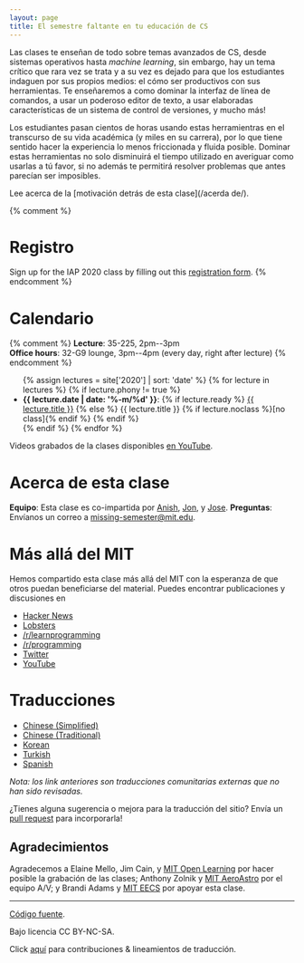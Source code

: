 ```yaml
---
layout: page
title: El semestre faltante en tu educación de CS
---
```


Las clases te enseñan de todo sobre temas avanzados de CS, desde
sistemas operativos hasta *machine learning*, sin embargo, hay un tema crítico
que rara vez se trata y a su vez es dejado para que los estudiantes 
indaguen por sus propios medios: el cómo ser productivos con sus
herramientas. Te enseñaremos a como dominar la interfaz de línea de comandos,
a usar un poderoso editor de texto, a usar elaboradas características de
un sistema de control de versiones, y mucho más!


Los estudiantes pasan cientos de horas usando estas herramientras en el transcurso
de su vida académica (y miles en su carrera), por lo que tiene sentido hacer
la experiencia lo menos friccionada y fluida posible. 
Dominar estas herramientas no solo disminuirá el tiempo utilizado en averiguar 
como usarlas a tú favor, si no además te permitirá resolver problemas que antes 
parecían ser imposibles.



Lee acerca de la [motivación detrás de esta clase](/acerda de/).

{% comment %}
# Registro

Sign up for the IAP 2020 class by filling out this [registration form](https://forms.gle/TD1KnwCSV52qexVt9).
{% endcomment %}

# Calendario

{% comment %}
**Lecture**: 35-225, 2pm--3pm<br>
**Office hours**: 32-G9 lounge, 3pm--4pm (every day, right after lecture)
{% endcomment %}

<ul>
{% assign lectures = site['2020'] | sort: 'date' %}
{% for lecture in lectures %}
    {% if lecture.phony != true %}
        <li>
        <strong>{{ lecture.date | date: '%-m/%d' }}</strong>:
        {% if lecture.ready %}
            <a href="{{ lecture.url }}">{{ lecture.title }}</a>
        {% else %}
            {{ lecture.title }} {% if lecture.noclass %}[no class]{% endif %}
        {% endif %}
        </li>
    {% endif %}
{% endfor %}
</ul>

Videos grabados de la clases disponibles [en
YouTube](https://www.youtube.com/playlist?list=PLyzOVJj3bHQuloKGG59rS43e29ro7I57J).

# Acerca de esta clase

**Equipo**: Esta clase es co-impartida por [Anish](https://www.anishathalye.com/), [Jon](https://thesquareplanet.com/), y [Jose](http://josejg.com/).
**Preguntas**: Envíanos un correo a [missing-semester@mit.edu](mailto:missing-semester@mit.edu).

# Más allá del MIT

Hemos compartido esta clase más allá del MIT con la esperanza de que otros
puedan beneficiarse del material. Puedes encontrar publicaciones y discusiones
en

 - [Hacker News](https://news.ycombinator.com/item?id=22226380)
 - [Lobsters](https://lobste.rs/s/ti1k98/missing_semester_your_cs_education_mit)
 - [/r/learnprogramming](https://www.reddit.com/r/learnprogramming/comments/eyagda/the_missing_semester_of_your_cs_education_mit/)
 - [/r/programming](https://www.reddit.com/r/programming/comments/eyagcd/the_missing_semester_of_your_cs_education_mit/)
 - [Twitter](https://twitter.com/jonhoo/status/1224383452591509507)
 - [YouTube](https://www.youtube.com/playlist?list=PLyzOVJj3bHQuloKGG59rS43e29ro7I57J)

# Traducciones 

- [Chinese (Simplified)](https://missing-semester-cn.github.io/)
- [Chinese (Traditional)](https://missing-semester-zh-hant.github.io/)
- [Korean](https://missing-semester-kr.github.io/)
- [Turkish](https://missing-semester-tr.github.io/)
- [Spanish](https://missing-semester-esp.github.io/)

*Nota: los link anteriores son traducciones comunitarias externas que no han
sido revisadas.*

¿Tienes alguna sugerencia o mejora para la traducción del sitio? Envía un 
[pull request](https://github.com/missing-semester-esp/missing-semester-esp.github.io/pulls) 
para incorporarla!

## Agradecimientos 

Agradecemos a Elaine Mello, Jim Cain, y [MIT Open
Learning](https://openlearning.mit.edu/) por hacer posible la grabación de
las clases; Anthony Zolnik y [MIT
AeroAstro](https://aeroastro.mit.edu/) por el equipo A/V; y Brandi Adams y 
[MIT EECS](https://www.eecs.mit.edu/) por apoyar esta clase. 

---

<div class="small center">
<p><a href="https://github.com/missing-semester/missing-semester">Código fuente</a>.</p>
<p>Bajo licencia CC BY-NC-SA.</p>
<p>Click <a href="/license/">aquí</a> para contribuciones &amp; lineamientos de traducción.</p>
</div>
